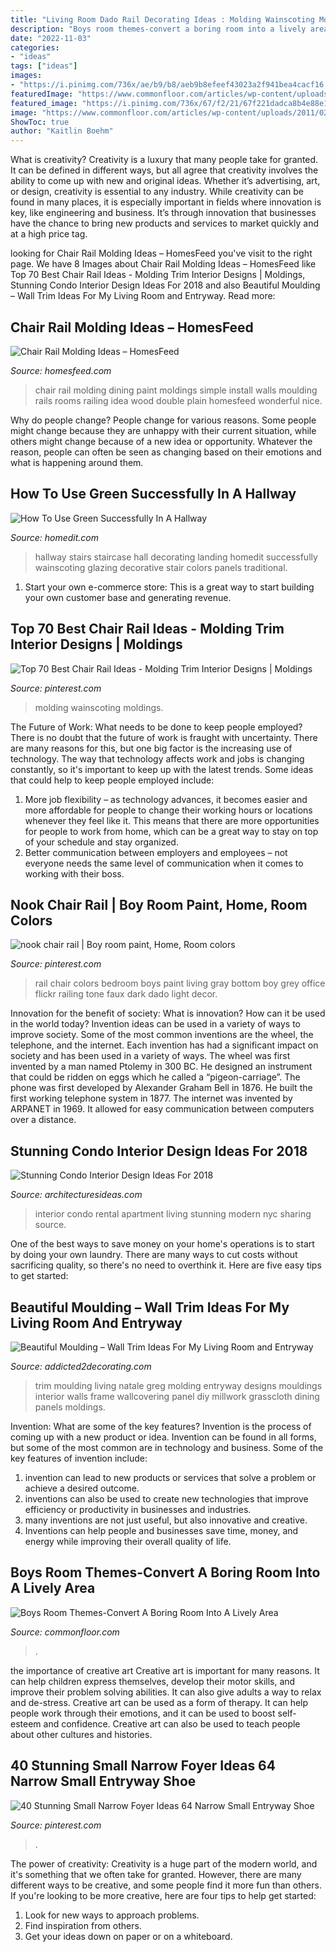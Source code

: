 ```yaml
---
title: "Living Room Dado Rail Decorating Ideas : Molding Wainscoting Moldings"
description: "Boys room themes-convert a boring room into a lively area"
date: "2022-11-03"
categories:
- "ideas"
tags: ["ideas"]
images:
- "https://i.pinimg.com/736x/ae/b9/b8/aeb9b8efeef43023a2f941bea4cacf16.jpg"
featuredImage: "https://www.commonfloor.com/articles/wp-content/uploads/2011/02/basketball-boys.jpg"
featured_image: "https://i.pinimg.com/736x/67/f2/21/67f221dadca8b4e88e17f48ad08b6e40.jpg"
image: "https://www.commonfloor.com/articles/wp-content/uploads/2011/02/basketball-boys.jpg"
ShowToc: true
author: "Kaitlin Boehm"
---
```



What is creativity?
Creativity is a luxury that many people take for granted. It can be defined in different ways, but all agree that creativity involves the ability to come up with new and original ideas. Whether it’s advertising, art, or design, creativity is essential to any industry. While creativity can be found in many places, it is especially important in fields where innovation is key, like engineering and business. It’s through innovation that businesses have the chance to bring new products and services to market quickly and at a high price tag.

	

		
looking for Chair Rail Molding Ideas – HomesFeed you've visit to the right page. We have 8 Images about Chair Rail Molding Ideas – HomesFeed like Top 70 Best Chair Rail Ideas - Molding Trim Interior Designs | Moldings, Stunning Condo Interior Design Ideas For 2018 and also Beautiful Moulding – Wall Trim Ideas For My Living Room and Entryway. Read more:
		
    
## Chair Rail Molding Ideas – HomesFeed

<img loading=lazy src="https://homesfeed.com/wp-content/uploads/2015/06/double-layered-rail-moldings-for-green-wall-system.jpeg" onerror="this.onerror=null;this.src='https://tse2.mm.bing.net/th?id=OIP.meDWkPOhoduStM0luqjX1QHaFj&amp;pid=15.1';" alt="Chair Rail Molding Ideas – HomesFeed">

_Source: homesfeed.com_

>chair rail molding dining paint moldings simple install walls moulding rails rooms railing idea wood double plain homesfeed wonderful nice. 

	

Why do people change?
People change for various reasons. Some people might change because they are unhappy with their current situation, while others might change because of a new idea or opportunity. Whatever the reason, people can often be seen as changing based on their emotions and what is happening around them.

    
## How To Use Green Successfully In A Hallway

<img loading=lazy src="http://cdn.homedit.com/wp-content/uploads/2013/02/traditional-stairs.jpg" onerror="this.onerror=null;this.src='https://tse3.mm.bing.net/th?id=OIP.QgzYnkc08UjCCfpBLmfedgHaJ0&amp;pid=15.1';" alt="How To Use Green Successfully In A Hallway">

_Source: homedit.com_

>hallway stairs staircase hall decorating landing homedit successfully wainscoting glazing decorative stair colors panels traditional. 

	

1. Start your own e-commerce store: This is a great way to start building your own customer base and generating revenue.

    
## Top 70 Best Chair Rail Ideas - Molding Trim Interior Designs | Moldings

<img loading=lazy src="https://i.pinimg.com/736x/67/f2/21/67f221dadca8b4e88e17f48ad08b6e40.jpg" onerror="this.onerror=null;this.src='https://tse4.mm.bing.net/th?id=OIP.AjxdBRJboIUj18g2gFkzUAHaHa&amp;pid=15.1';" alt="Top 70 Best Chair Rail Ideas - Molding Trim Interior Designs | Moldings">

_Source: pinterest.com_

>molding wainscoting moldings. 

	

The Future of Work: What needs to be done to keep people employed?
There is no doubt that the future of work is fraught with uncertainty. There are many reasons for this, but one big factor is the increasing use of technology. The way that technology affects work and jobs is changing constantly, so it's important to keep up with the latest trends. Some ideas that could help to keep people employed include: 
1) More job flexibility – as technology advances, it becomes easier and more affordable for people to change their working hours or locations whenever they feel like it. This means that there are more opportunities for people to work from home, which can be a great way to stay on top of your schedule and stay organized. 
2) Better communication between employers and employees – not everyone needs the same level of communication when it comes to working with their boss.

    
## Nook Chair Rail | Boy Room Paint, Home, Room Colors

<img loading=lazy src="https://i.pinimg.com/originals/39/e7/fe/39e7fe435167b41e9180e3d4bef46fef.jpg" onerror="this.onerror=null;this.src='https://tse2.mm.bing.net/th?id=OIP.vdtSVjQ7Njzdv6u11ckE8QAAAA&amp;pid=15.1';" alt="nook chair rail | Boy room paint, Home, Room colors">

_Source: pinterest.com_

>rail chair colors bedroom boys paint living gray bottom boy grey office flickr railing tone faux dark dado light decor. 

	

Innovation for the benefit of society: What is innovation? How can it be used in the world today?
Invention ideas can be used in a variety of ways to improve society. Some of the most common inventions are the wheel, the telephone, and the internet. Each invention has had a significant impact on society and has been used in a variety of ways. The wheel was first invented by a man named Ptolemy in 300 BC. He designed an instrument that could be ridden on eggs which he called a “pigeon-carriage”. The phone was first developed by Alexander Graham Bell in 1876. He built the first working telephone system in 1877. The internet was invented by ARPANET in 1969. It allowed for easy communication between computers over a distance.

    
## Stunning Condo Interior Design Ideas For 2018

<img loading=lazy src="http://architecturesideas.com/wp-content/uploads/2018/03/Condo-Interior-Design-2018-14.jpg" onerror="this.onerror=null;this.src='https://tse1.mm.bing.net/th?id=OIP.J5fC2bcGU1W85xBQjPMOTAHaE4&amp;pid=15.1';" alt="Stunning Condo Interior Design Ideas For 2018">

_Source: architecturesideas.com_

>interior condo rental apartment living stunning modern nyc sharing source. 

	

One of the best ways to save money on your home's operations is to start by doing your own laundry. There are many ways to cut costs without sacrificing quality, so there's no need to overthink it. Here are five easy tips to get started:

    
## Beautiful Moulding – Wall Trim Ideas For My Living Room And Entryway

<img loading=lazy src="http://www.addicted2decorating.com/wp-content/uploads/2014/10/Beautiful-wall-trim-moulding-living-room-design-by-Greg-Natale.jpg" onerror="this.onerror=null;this.src='https://tse3.mm.bing.net/th?id=OIP.EiQNAipcKvh46ecT3VYcZAHaJ4&amp;pid=15.1';" alt="Beautiful Moulding – Wall Trim Ideas For My Living Room and Entryway">

_Source: addicted2decorating.com_

>trim moulding living natale greg molding entryway designs mouldings interior walls frame wallcovering panel diy millwork grasscloth dining panels moldings. 

	

Invention: What are some of the key features?
Invention is the process of coming up with a new product or idea. Invention can be found in all forms, but some of the most common are in technology and business. Some of the key features of invention include:
1. invention can lead to new products or services that solve a problem or achieve a desired outcome.
2. inventions can also be used to create new technologies that improve efficiency or productivity in businesses and industries. 
3. many inventions are not just useful, but also innovative and creative. 
4. Inventions can help people and businesses save time, money, and energy while improving their overall quality of life.

    
## Boys Room Themes-Convert A Boring Room Into A Lively Area

<img loading=lazy src="https://www.commonfloor.com/articles/wp-content/uploads/2011/02/basketball-boys.jpg" onerror="this.onerror=null;this.src='https://tse2.mm.bing.net/th?id=OIP.ilj9QRUTOlfMDKGPdFficQHaGi&amp;pid=15.1';" alt="Boys Room Themes-Convert A Boring Room Into A Lively Area">

_Source: commonfloor.com_

>. 

	

the importance of creative art
Creative art is important for many reasons. It can help children express themselves, develop their motor skills, and improve their problem solving abilities. It can also give adults a way to relax and de-stress.
Creative art can be used as a form of therapy. It can help people work through their emotions, and it can be used to boost self-esteem and confidence. Creative art can also be used to teach people about other cultures and histories.

    
## 40 Stunning Small Narrow Foyer Ideas 64 Narrow Small Entryway Shoe

<img loading=lazy src="https://i.pinimg.com/736x/ae/b9/b8/aeb9b8efeef43023a2f941bea4cacf16.jpg" onerror="this.onerror=null;this.src='https://tse2.mm.bing.net/th?id=OIP.xFYrPgRiNbvYQfcjcwUVXgHaJ3&amp;pid=15.1';" alt="40 Stunning Small Narrow Foyer Ideas 64 Narrow Small Entryway Shoe">

_Source: pinterest.com_

>. 

	

The power of creativity:
Creativity is a huge part of the modern world, and it's something that we often take for granted. However, there are many different ways to be creative, and some people find it more fun than others. If you're looking to be more creative, here are four tips to help get started:
1. Look for new ways to approach problems.
2. Find inspiration from others.
3. Get your ideas down on paper or on a whiteboard.

